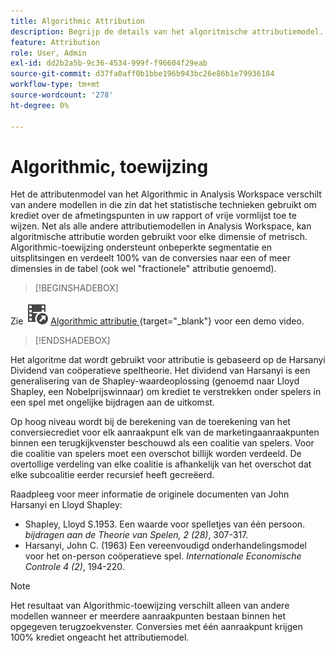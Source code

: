 ```yaml
---
title: Algorithmic Attribution
description: Begrijp de details van het algoritmische attributiemodel.
feature: Attribution
role: User, Admin
exl-id: dd2b2a5b-9c36-4534-999f-f96604f29eab
source-git-commit: d37fa0aff0b1bbe196b943bc26e86b1e79936184
workflow-type: tm+mt
source-wordcount: '278'
ht-degree: 0%

---
```


# Algorithmic, toewijzing

Het de attributenmodel van het Algorithmic [ ](models.md) in Analysis Workspace verschilt van andere modellen in die zin dat het statistische technieken gebruikt om krediet over de afmetingspunten in uw rapport of vrije vormlijst toe te wijzen. Net als alle andere attributiemodellen in Analysis Workspace, kan algoritmische attributie worden gebruikt voor elke dimensie of metrisch. Algorithmic-toewijzing ondersteunt onbeperkte segmentatie en uitsplitsingen en verdeelt 100% van de conversies naar een of meer dimensies in de tabel (ook wel &quot;fractionele&quot; attributie genoemd).


>[!BEGINSHADEBOX]

Zie ![ VideoCheckedOut ](/help/assets/icons/VideoCheckedOut.svg) [ Algorithmic attributie ](https://video.tv.adobe.com/v/36205?quality=12&learn=on){target="_blank"} voor een demo video.

>[!ENDSHADEBOX]


Het algoritme dat wordt gebruikt voor attributie is gebaseerd op de Harsanyi Dividend van coöperatieve speltheorie. Het dividend van Harsanyi is een generalisering van de Shapley-waardeoplossing (genoemd naar Lloyd Shapley, een Nobelprijswinnaar) om krediet te verstrekken onder spelers in een spel met ongelijke bijdragen aan de uitkomst.

Op hoog niveau wordt bij de berekening van de toerekening van het conversiecrediet voor elk aanraakpunt elk van de marketingaanraakpunten binnen een terugkijkvenster beschouwd als een coalitie van spelers. Voor die coalitie van spelers moet een overschot billijk worden verdeeld. De overtollige verdeling van elke coalitie is afhankelijk van het overschot dat elke subcoalitie eerder recursief heeft gecreëerd.

Raadpleeg voor meer informatie de originele documenten van John Harsanyi en Lloyd Shapley:

* Shapley, Lloyd S.1953. Een waarde voor spelletjes van één persoon. *bijdragen aan de Theorie van Spelen, 2 (28)*, 307-317.
* Harsanyi, John C. (1963) Een vereenvoudigd onderhandelingsmodel voor het on-person coöperatieve spel. *Internationale Economische Controle 4 (2)*, 194-220.

>[!NOTE]
>
>Het resultaat van Algorithmic-toewijzing verschilt alleen van andere modellen wanneer er meerdere aanraakpunten bestaan binnen het opgegeven terugzoekvenster. Conversies met één aanraakpunt krijgen 100% krediet ongeacht het attributiemodel.
